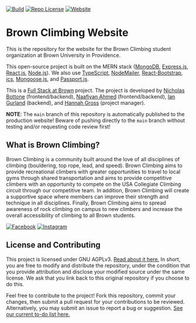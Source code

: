 [![Build](https://img.shields.io/github/workflow/status/NicholasBottone/BrownClimbingWebsite/%F0%9F%9A%80%20Deploy%20Production?style=plastic)](https://github.com/NicholasBottone/BrownClimbingWebsite/actions/workflows/deploy.yml)
[![Repo License](https://img.shields.io/badge/license-AGPL--3.0-orange?style=plastic)](https://github.com/NicholasBottone/BrownClimbingWebsite/blob/main/LICENSE)
[![Website](https://img.shields.io/website?style=plastic&url=https%3A%2F%2Fbrownclimbingclub.bottone.io%2F)](https://brownclimbingclub.bottone.io/)

# Brown Climbing Website
This is the repository for the website for the Brown Climbing student organization at Brown University in Providence. 

This open-source project is built on the MERN stack ([MongoDB](https://www.mongodb.com/), [Express.js](http://expressjs.com/), [React.js](https://reactjs.org/), [Node.js](https://nodejs.org/)). We also use [TypeScript](https://www.typescriptlang.org/), [NodeMailer](https://nodemailer.com/), [React-Bootstrap](https://react-bootstrap.github.io/), [ics](https://github.com/adamgibbons/ics), [Mongoose.js](http://mongoosejs.com/), and [Passport.js](https://www.passportjs.org/).

This is a [Full Stack at Brown](https://www.fullstackatbrown.com/) project. The project is developed by [Nicholas Bottone](https://github.com/NicholasBottone) (frontend/backend), [Naafiyan Ahmed](https://github.com/naafiyan) (frontend/backend), [Ian Gurland](https://github.com/IanGurland) (backend), and [Hannah Gross](https://github.com/hannahmanuela) (project manager).

**NOTE**: The `main` branch of this repository is automatically published to the production website! Beware of pushing directly to the `main` branch without testing and/or requesting code review first!

## What is Brown Climbing?
Brown Climbing is a community built around the love of all disciplines of climbing (bouldering, top rope, lead, and speed). Brown Climbing aims to provide recreational climbers with greater opportunities to travel to local gyms through shared transportation and aims to provide competitive climbers with an opportunity to compete on the USA Collegiate Climbing circuit through our competitive team. In addition, Brown Climbing will create a supportive space where members can improve their strength and technique in all disciplines. Finally, Brown Climbing aims to spread awareness of rock climbing on campus to new climbers and increase the overall accessibility of climbing to all Brown students.

[![Facebook](https://img.shields.io/badge/Facebook-%40brownclimbing-blue?style=social&logo=facebook)](https://www.facebook.com/brownclimbing/)
[![Instagram](https://img.shields.io/badge/Instagram-%40brownclimbing-blue?style=social&logo=instagram)](https://www.instagram.com/brownclimbing/)

## License and Contributing
This project is licensed under GNU AGPLv3.  [Read about it here.](https://choosealicense.com/licenses/agpl-3.0/)  In short, you are free to modify and distribute the repository, under the condition that you provide attribution and disclose your modified source under the same license.  We ask that you link back to this original repository if you choose to do this.

Feel free to contribute to the project!  Fork this repository, commit your changes, then submit a pull request for your contributions to be reviewed.  Alternatively, you may submit an issue to report a bug or suggestion.  [See our current to-do list here.](https://github.com/NicholasBottone/BrownClimbingWebsite/projects/1)
